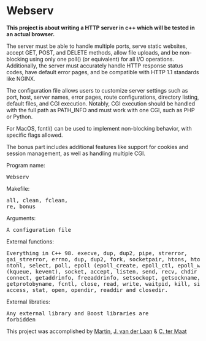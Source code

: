# Webserv
**This project is about writing a HTTP server in c++ which will be tested in an actual browser.**


The server must be able to handle multiple ports, serve static websites, accept GET, POST, and DELETE methods, allow file uploads, and be non-blocking using only one poll() (or equivalent) for all I/O operations. Additionally, the server must accurately handle HTTP response status codes, have default error pages, and be compatible with HTTP 1.1 standards like NGINX.

The configuration file allows users to customize server settings such as port, host, server names, error pages, route configurations, directory listing, default files, and CGI execution. Notably, CGI execution should be handled with the full path as PATH_INFO and must work with one CGI, such as PHP or Python.

For MacOS, fcntl() can be used to implement non-blocking behavior, with specific flags allowed.

The bonus part includes additional features like support for cookies and session management, as well as handling multiple CGI.


Program name:        <pre>Webserv</pre>
Makefile:            <pre>all, clean, fclean, re, bonus</pre>
Arguments:           <pre>A configuration file</pre>
External functions:  <pre>Everything in C++ 98.
execve, dup, dup2, pipe, strerror, gai_strerror,
errno, dup, dup2, fork, socketpair, htons, htonl,
ntohs, ntohl, select, poll, epoll (epoll_create,
epoll_ctl, epoll_wait), kqueue (kqueue, kevent),
socket, accept, listen, send, recv, chdir bind,
connect, getaddrinfo, freeaddrinfo, setsockopt,
getsockname, getprotobyname, fcntl, close, read,
write, waitpid, kill, signal, access, stat, open,
opendir, readdir and closedir.</pre>
External libraties:  <pre>Any external library and Boost libraries are forbidden</pre>


This project was accomplished by [Martin](https://github.com/leCoq42),  [J. van der Laan](https://github.com/Joost-L)  &  [C. ter Maat](https://github.com/Chavert-ter-Maat)
